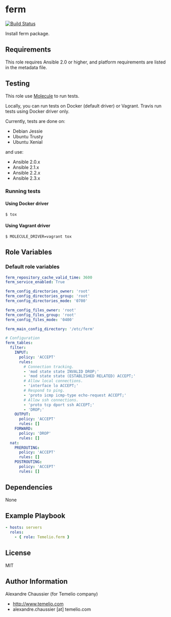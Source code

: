 # ferm

[![Build Status](https://travis-ci.org/Temelio/ansible-role-ferm.svg?branch=master)](https://travis-ci.org/Temelio/ansible-role-ferm)

Install ferm package.

## Requirements

This role requires Ansible 2.0 or higher,
and platform requirements are listed in the metadata file.

## Testing

This role use [Molecule](https://github.com/metacloud/molecule/) to run tests.

Locally, you can run tests on Docker (default driver) or Vagrant.
Travis run tests using Docker driver only.

Currently, tests are done on:
- Debian Jessie
- Ubuntu Trusty
- Ubuntu Xenial

and use:
- Ansible 2.0.x
- Ansible 2.1.x
- Ansible 2.2.x
- Ansible 2.3.x

### Running tests

#### Using Docker driver

```
$ tox
```

#### Using Vagrant driver

```
$ MOLECULE_DRIVER=vagrant tox
```

## Role Variables

### Default role variables

``` yaml
ferm_repository_cache_valid_time: 3600
ferm_service_enabled: True

ferm_config_directories_owner: 'root'
ferm_config_directories_group: 'root'
ferm_config_directories_mode: '0700'

ferm_config_files_owner: 'root'
ferm_config_files_group: 'root'
ferm_config_files_mode: '0400'

ferm_main_config_directory: '/etc/ferm'

# Configuration
ferm_tables:
  filter:
    INPUT:
      policy: 'ACCEPT'
      rules:
        # Connection tracking.
        - 'mod state state INVALID DROP;'
        - 'mod state state (ESTABLISHED RELATED) ACCEPT;'
        # Allow local connections.
        - 'interface lo ACCEPT;'
        # Respond to ping.
        - 'proto icmp icmp-type echo-request ACCEPT;'
        # Allow ssh connections.
        - 'proto tcp dport ssh ACCEPT;'
        - 'DROP;'
    OUTPUT:
      policy: 'ACCEPT'
      rules: []
    FORWARD:
      policy: 'DROP'
      rules: []
  nat:
    PREROUTING:
      policy: 'ACCEPT'
      rules: []
    POSTROUTING:
      policy: 'ACCEPT'
      rules: []
```

## Dependencies

None

## Example Playbook

``` yaml
- hosts: servers
  roles:
    - { role: Temelio.ferm }
```

## License

MIT

## Author Information

Alexandre Chaussier (for Temelio company)
- http://www.temelio.com
- alexandre.chaussier [at] temelio.com
